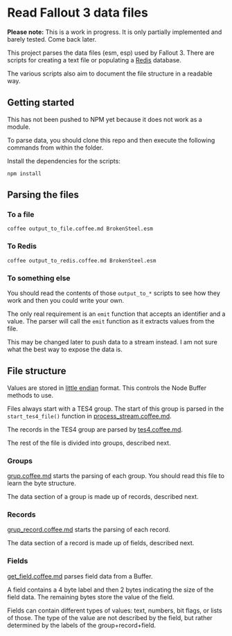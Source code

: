 # Read Fallout 3 data files

**Please note:** This is a work in progress.
It is only partially implemented and barely tested.
Come back later.

This project parses the data files (esm, esp) used by Fallout 3.
There are scripts for creating a text file or populating a [Redis](http://redis.io/) database.

The various scripts also aim to document the file structure in a readable way.


## Getting started

This has not been pushed to NPM yet because it does not work as a module.

To parse data, you should clone this repo and then execute the following commands from within the folder.

Install the dependencies for the scripts:

```
npm install
```


## Parsing the files

### To a file

```
coffee output_to_file.coffee.md BrokenSteel.esm
```


### To Redis

```
coffee output_to_redis.coffee.md BrokenSteel.esm
```


### To something else

You should read the contents of those `output_to_*` scripts to see how they work and then you could write your own.

The only real requirement is an `emit` function that accepts an identifier and a value.
The parser will call the `emit` function as it extracts values from the file.

This may be changed later to push data to a stream instead.
I am not sure what the best way to expose the data is.


## File structure

Values are stored in [little endian](https://en.wikipedia.org/wiki/Endianness) format.
This controls the Node Buffer methods to use.

Files always start with a TES4 group.
The start of this group is parsed in the `start_tes4_file()` function in [process_stream.coffee.md](./process_stream.coffee.md).

The records in the TES4 group are parsed by [tes4.coffee.md](./tes4.coffee.md).

The rest of the file is divided into groups, described next.


### Groups

[grup.coffee.md](./grup.coffee.md) starts the parsing of each group.
You should read this file to learn the byte structure.

The data section of a group is made up of records, described next.


### Records

[grup_record.coffee.md](./grup_record.coffee.md) starts the parsing of each record.

The data section of a record is made up of fields, described next.


### Fields

[get_field.coffee.md](./get_field.coffee.md) parses field data from a Buffer.

A field contains a 4 byte label and then 2 bytes indicating the size of the field data.
The remaining bytes store the value of the field.

Fields can contain different types of values: text, numbers, bit flags, or lists of those.
The type of the value are not described by the field, but rather determined by the labels of the group+record+field.

